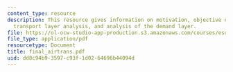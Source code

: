 ```yaml
---
content_type: resource
description: This resource gives information on motivation, objective of the project,
  transport layer analysis, and analysis of the demand layer.
file: https://ol-ocw-studio-app-production.s3.amazonaws.com/courses/esd-342-advanced-system-architecture-spring-2006/dd8c94b93597c93f1d0264696b44094d_final_airtrans.pdf
file_type: application/pdf
resourcetype: Document
title: final_airtrans.pdf
uid: dd8c94b9-3597-c93f-1d02-64696b44094d
---
```

